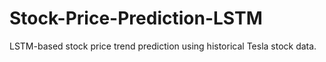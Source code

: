 # Stock-Price-Prediction-LSTM
LSTM-based stock price trend prediction using historical Tesla stock data.

